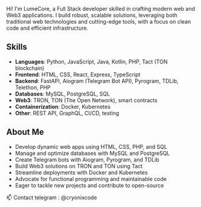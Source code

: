 Hi! I'm LumeCore, a Full Stack developer skilled in crafting modern web and Web3 applications. I build robust, scalable solutions, leveraging both traditional web technologies and cutting-edge tools, with a focus on clean code and efficient infrastructure.

## Skills
- **Languages**: Python, JavaScript, Java, Kotlin, PHP, Tact (TON blockchain)
- **Frontend**: HTML, CSS, React, Express, TypeScript
- **Backend**: FastAPI, Aiogram (Telegram Bot API), Pyrogram, TDLib, Telethon, PHP
- **Databases**: MySQL, PostgreSQL, SQL
- **Web3**: TRON, TON (The Open Network), smart contracts
- **Containerization**: Docker, Kubernetes
- **Other**: REST API, GraphQL, CI/CD, testing

## About Me
- Develop dynamic web apps using HTML, CSS, PHP, and SQL
- Manage and optimize databases with MySQL and PostgreSQL
- Create Telegram bots with Aiogram, Pyrogram, and TDLib
- Build Web3 solutions on TRON and TON using Tact
- Streamline deployments with Docker and Kubernetes
- Advocate for functional programming and maintainable code
- Eager to tackle new projects and contribute to open-source

📫 Contact telegram : @cryonixcode
